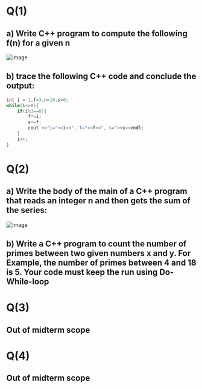 # Q(1)
## a) Write C++ program to compute the following f(n) for a given n
![image](https://github.com/YousifEhab/CPP-Mini-Projects/assets/145108594/98e33a7f-e4ed-4c28-849c-d2c6328f46d3)
## b) trace the following C++ code and conclude the output:
```cpp
int i = 1,f=3,n=10,s=0;
while(i<=n){
    if(i%3==0){
        f*=i;
        s+=f;
        cout <<"i="<<i<<", f="<<f<<", s="<<s<<endl;
    }
    i++;
}
```
# Q(2)
## a) Write the body of the main of a C++ program that reads an integer n and then gets the sum of the series:
![image](https://github.com/YousifEhab/CPP-Mini-Projects/assets/145108594/5e9373a4-35b7-4c09-b15c-2a02903416b0)
## b) Write a C++ program to count the number of primes between two given numbers x and y. For Example, the number of primes between 4 and 18 is 5. Your code must keep the run using Do-While-loop
# Q(3)
## Out of midterm scope
# Q(4)
## Out of midterm scope
